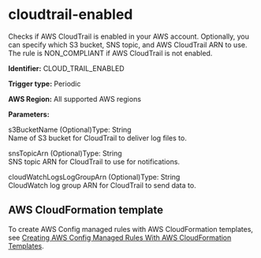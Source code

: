# cloudtrail\-enabled<a name="cloudtrail-enabled"></a>

Checks if AWS CloudTrail is enabled in your AWS account\. Optionally, you can specify which S3 bucket, SNS topic, and AWS CloudTrail ARN to use\. The rule is NON\_COMPLIANT if AWS CloudTrail is not enabled\.

**Identifier:** CLOUD\_TRAIL\_ENABLED

**Trigger type:** Periodic

**AWS Region:** All supported AWS regions

**Parameters:**

s3BucketName \(Optional\)Type: String  
Name of S3 bucket for CloudTrail to deliver log files to\.

snsTopicArn \(Optional\)Type: String  
SNS topic ARN for CloudTrail to use for notifications\.

cloudWatchLogsLogGroupArn \(Optional\)Type: String  
CloudWatch log group ARN for CloudTrail to send data to\.

## AWS CloudFormation template<a name="w79aac11c32c17b7d107c15"></a>

To create AWS Config managed rules with AWS CloudFormation templates, see [Creating AWS Config Managed Rules With AWS CloudFormation Templates](aws-config-managed-rules-cloudformation-templates.md)\.